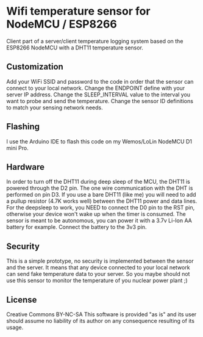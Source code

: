 # Wifi temperature sensor for NodeMCU / ESP8266
Client part of a server/client temperature logging system based on the ESP8266 NodeMCU with a DHT11 temperature sensor.

## Customization

Add your WiFi SSID and password to the code in order that the sensor can connect to your local network.
Change the ENDPOINT define with your server IP address.
Change the SLEEP_INTERVAL value to the interval you want to probe and send the temperature.
Change the sensor ID definitions to match your sensing network needs.

## Flashing
I use the Arduino IDE to flash this code on my Wemos/LoLin NodeMCU D1 mini Pro.

## Hardware
In order to turn off the DHT11 during deep sleep of the MCU, the DHT11 is powered through the D2 pin. 
The one wire communication with the DHT is performed on pin D3.
If you use a bare DHT11 (like me) you will need to add a pullup resistor (4.7K works well) between the DHT11 power and data lines.
For the deepsleep to work, you NEED to connect the D0 pin to the RST pin, otherwise your device won't wake up when the timer is consumed.
The sensor is meant to be autonomous, you can power it with a 3.7v Li-Ion AA battery for example. Connect the battery to the 3v3 pin.

## Security
This is a simple prototype, no security is implemented between the sensor and the server. 
It means that any device connected to your local network can send fake temperature data to your server.
So you maybe should not use this sensor to monitor the temperature of you nuclear power plant ;)

## License
Creative Commons BY-NC-SA
This software is provided "as is" and its user should assume no liability of its author on any consequence resulting of its usage.
